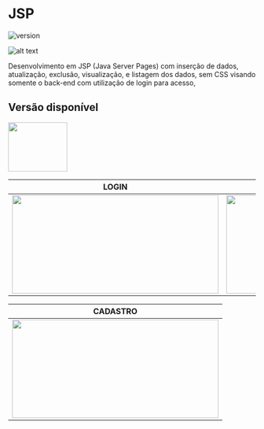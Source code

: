 # JSP

![version](https://img.shields.io/badge/version-1.0.0-blue.svg)

![alt text](https://uploaddeimagens.com.br/images/001/967/533/original/6.png "tela")

Desenvolvimento em JSP (Java Server Pages) com inserção de dados, atualização, exclusão, visualização, e listagem dos dados, sem CSS visando somente o back-end com utilização de login para acesso,

## Versão disponível

[<img src="https://portal.ifpe.edu.br/campus/palmares/noticias/divulgado-resultado-do-curso-de-extensao-em-java/javalogo.png/@@images/69c46ffa-cc8a-402e-89b3-c8ac41c96431.png" width="120" height="100" />](https://portal.ifpe.edu.br/campus/palmares/noticias/divulgado-resultado-do-curso-de-extensao-em-java/javalogo.png/@@images/69c46ffa-cc8a-402e-89b3-c8ac41c96431.png)

| LOGIN | LISTA |
| --- | --- |
| <img src="https://uploaddeimagens.com.br/images/001/967/528/original/1.png" width="420" height="200" /> | <img src="https://uploaddeimagens.com.br/images/001/967/529/original/2.png" width="420" height="200" />

| CADASTRO |
| --- |
| <img src="https://uploaddeimagens.com.br/images/001/967/531/original/5.png" width="420" height="200" />
